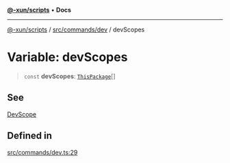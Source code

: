 [**@-xun/scripts**](../../../../README.md) • **Docs**

***

[@-xun/scripts](../../../../README.md) / [src/commands/dev](../README.md) / devScopes

# Variable: devScopes

> `const` **devScopes**: [`ThisPackage`](../../../configure/enumerations/ThisPackageGlobalScope.md#thispackage)[]

## See

[DevScope](../../../configure/enumerations/ThisPackageGlobalScope.md)

## Defined in

[src/commands/dev.ts:29](https://github.com/Xunnamius/xscripts/blob/89eebe76ad675b35907b3379b29bfde27fd5a5b8/src/commands/dev.ts#L29)
